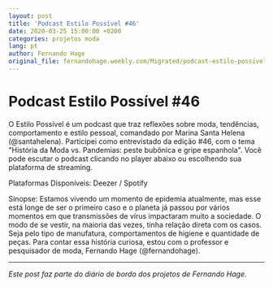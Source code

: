 ```yaml
---
layout: post
title: 'Podcast Estilo Possível #46'
date: 2020-03-25 15:00:00 +0200
categories: projetos moda
lang: pt
author: Fernando Hage
original_file: fernandohage.weebly.com/Migrated/podcast-estilo-possivel-46.html
---
```


# Podcast Estilo Possível #46

O Estilo Possível é um podcast que traz reflexões sobre moda, tendências, comportamento e estilo pessoal, comandado por Marina Santa Helena (@santahelena). Participei como entrevistado da edição #46, com o tema "História da Moda vs. Pandemias: peste bubônica e gripe espanhola". Você pode escutar o podcast clicando no player abaixo ou escolhendo sua plataforma de streaming.
​

Plataformas Disponíveis:
Deezer / Spotify

​Sinopse:
Estamos vivendo um momento de epidemia atualmente, mas esse está longe de ser o primeiro caso e o planeta já passou por vários momentos em que transmissões de vírus impactaram muito a sociedade. O modo de se vestir, na maioria das vezes, tinha relação direta com os casos. Seja pelo tipo de manufatura, comportamentos de higiene e quantidade de peças. Para contar essa história curiosa, estou com o professor e pesquisador de moda, Fernando Hage (@fernandohage).

---

*Este post faz parte do diário de bordo dos projetos de Fernando Hage.*
